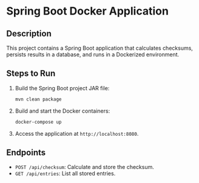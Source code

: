 # Spring Boot Docker Application

## Description
This project contains a Spring Boot application that calculates checksums, persists results in a database, and runs in a Dockerized environment.

## Steps to Run

1. Build the Spring Boot project JAR file:
    ```bash
    mvn clean package
    ```

2. Build and start the Docker containers:
    ```bash
    docker-compose up 
    ```

3. Access the application at `http://localhost:8080`.

## Endpoints
- `POST /api/checksum`: Calculate and store the checksum.
- `GET /api/entries`: List all stored entries.

